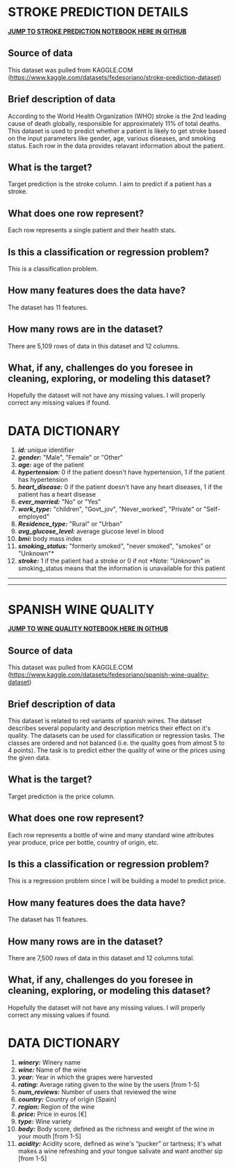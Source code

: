 # **STROKE PREDICTION DETAILS**

**[JUMP TO STROKE PREDICTION NOTEBOOK HERE IN GITHUB](https://github.com/RJKool/Project-2---Part-1-Core-/blob/main/STROKE%20PREDICTION.ipynb)**

## **Source of data**
This dataset was pulled from KAGGLE.COM (https://www.kaggle.com/datasets/fedesoriano/stroke-prediction-dataset)

## **Brief description of data**
According to the World Health Organization (WHO) stroke is the 2nd leading cause of death globally, responsible for approximately 11% of total deaths.  This dataset is used to predict whether a patient is likely to get stroke based on the input parameters like gender, age, various diseases, and smoking status. Each row in the data provides relavant information about the patient.

## **What is the target?**
Target prediction is the stroke column.  I aim to predict if a patient has a stroke.

##  **What does one row represent?**
Each row represents a single patient and their health stats.

##  **Is this a classification or regression problem?**
This is a classification problem.

##  **How many features does the data have?**
The dataset has 11 features.

##  **How many rows are in the dataset?**
There are 5,109 rows of data in this dataset and 12 columns.

##  **What, if any, challenges do you foresee in cleaning, exploring, or modeling this dataset?**
Hopefully the dataset will not have any missing values.  I will properly correct any missing values if found.

# **DATA DICTIONARY**
1. ***id:*** unique identifier
2. ***gender:*** "Male", "Female" or "Other"
3. ***age:*** age of the patient
4. ***hypertension:*** 0 if the patient doesn't have hypertension, 1 if the patient has hypertension
5. ***heart_disease:*** 0 if the patient doesn't have any heart diseases, 1 if the patient has a heart disease
6. ***ever_married:*** "No" or "Yes"
7. ***work_type:*** "children", "Govt_jov", "Never_worked", "Private" or "Self-employed"
8. ***Residence_type:*** "Rural" or "Urban"
9. ***avg_glucose_level:*** average glucose level in blood
10. ***bmi:*** body mass index
11. ***smoking_status:*** "formerly smoked", "never smoked", "smokes" or "Unknown"*
12. ***stroke:*** 1 if the patient had a stroke or 0 if not
*Note: "Unknown" in smoking_status means that the information is unavailable for this patient

---
---

# **SPANISH WINE QUALITY**

**[JUMP TO WINE QUALITY NOTEBOOK HERE IN GITHUB](https://github.com/RJKool/Project-2---Part-1-Core-/tree/main)**

## **Source of data**
This dataset was pulled from KAGGLE.COM (https://www.kaggle.com/datasets/fedesoriano/spanish-wine-quality-dataset)

## **Brief description of data**
This dataset is related to red variants of spanish wines. The dataset describes several popularity and description metrics their effect on it's quality. The datasets can be used for classification or regression tasks. The classes are ordered and not balanced (i.e. the quality goes from almost 5 to 4 points). The task is to predict either the quality of wine or the prices using the given data.

## **What is the target?**
Target prediction is the price column.

##  **What does one row represent?**
Each row represents a bottle of wine and many standard wine attributes year produce, price per bottle, country of origin, etc.

##  **Is this a classification or regression problem?**
This is a regression problem since I will be building a model to predict price.

##  **How many features does the data have?**
The dataset has 11 features.

##  **How many rows are in the dataset?**
There are 7,500 rows of data in this dataset and 12 columns total.

##  **What, if any, challenges do you foresee in cleaning, exploring, or modeling this dataset?**
Hopefully the dataset will not have any missing values.  I will properly correct any missing values if found.

# **DATA DICTIONARY**
1. ***winery:*** Winery name
2. ***wine:*** Name of the wine
3. ***year:*** Year in which the grapes were harvested
4. ***rating:*** Average rating given to the wine by the users [from 1-5]
5. ***num_reviews:*** Number of users that reviewed the wine
6. ***country:*** Country of origin [Spain]
7. ***region:*** Region of the wine
8. ***price:*** Price in euros [€]
9. ***type:*** Wine variety
10. ***body:*** Body score, defined as the richness and weight of the wine in your mouth [from 1-5]
11. ***acidity:*** Acidity score, defined as wine's “pucker” or tartness; it's what makes a wine refreshing and your tongue salivate and want another sip [from 1-5]
